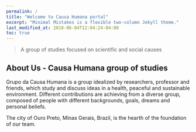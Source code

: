 ```yaml
---
permalink: /
title: "Welcome to Causa Humana portal"
excerpt: "Minimal Mistakes is a flexible two-column Jekyll theme."
last_modified_at: 2018-06-04T12:04:24-04:00
toc: true
---
```

> A group of studies focused on scientific and social causes

## About Us - Causa Humana group of studies

Grupo da Causa Humana is a group idealized by researchers,
professor and friends, which study and discuss ideas in a health, peaceful and sustainable environment.
Different contributions are achieving from a diverse group, composed of people with different backgrounds,
goals, dreams and personal beliefs.

The city of Ouro Preto, Minas Gerais, Brazil, is the hearth of the foundation of our team.
